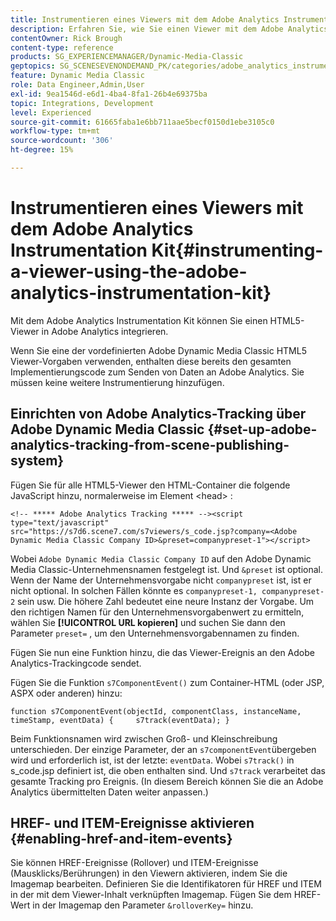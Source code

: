 ```yaml
---
title: Instrumentieren eines Viewers mit dem Adobe Analytics Instrumentation Kit
description: Erfahren Sie, wie Sie einen Viewer mit dem Adobe Analytics Instrumentation Kit in Adobe Dynamic Media Classic instrumentieren.
contentOwner: Rick Brough
content-type: reference
products: SG_EXPERIENCEMANAGER/Dynamic-Media-Classic
geptopics: SG_SCENESEVENONDEMAND_PK/categories/adobe_analytics_instrumentation_kit
feature: Dynamic Media Classic
role: Data Engineer,Admin,User
exl-id: 9ea1546d-e6d1-4ba4-8fa1-26b4e69375ba
topic: Integrations, Development
level: Experienced
source-git-commit: 61665faba1e6bb711aae5becf0150d1ebe3105c0
workflow-type: tm+mt
source-wordcount: '306'
ht-degree: 15%

---
```


# Instrumentieren eines Viewers mit dem Adobe Analytics Instrumentation Kit{#instrumenting-a-viewer-using-the-adobe-analytics-instrumentation-kit}

Mit dem Adobe Analytics Instrumentation Kit können Sie einen HTML5-Viewer in Adobe Analytics integrieren.

Wenn Sie eine der vordefinierten Adobe Dynamic Media Classic HTML5 Viewer-Vorgaben verwenden, enthalten diese bereits den gesamten Implementierungscode zum Senden von Daten an Adobe Analytics. Sie müssen keine weitere Instrumentierung hinzufügen.

## Einrichten von Adobe Analytics-Tracking über Adobe Dynamic Media Classic {#set-up-adobe-analytics-tracking-from-scene-publishing-system}

Fügen Sie für alle HTML5-Viewer den HTML-Container die folgende JavaScript hinzu, normalerweise im Element &lt;head> :

```as3
<!-- ***** Adobe Analytics Tracking ***** --><script type="text/javascript" src="https://s7d6.scene7.com/s7viewers/s_code.jsp?company=<Adobe Dynamic Media Classic Company ID>&preset=companypreset-1"></script>
```

Wobei `Adobe Dynamic Media Classic Company ID` auf den Adobe Dynamic Media Classic-Unternehmensnamen festgelegt ist. Und `&preset` ist optional. Wenn der Name der Unternehmensvorgabe nicht `companypreset` ist, ist er nicht optional. In solchen Fällen könnte es `companypreset-1, companypreset-2` sein usw. Die höhere Zahl bedeutet eine neure Instanz der Vorgabe. Um den richtigen Namen für den Unternehmensvorgabenwert zu ermitteln, wählen Sie **[!UICONTROL URL kopieren]** und suchen Sie dann den Parameter `preset=` , um den Unternehmensvorgabennamen zu finden.

Fügen Sie nun eine Funktion hinzu, die das Viewer-Ereignis an den Adobe Analytics-Trackingcode sendet.

Fügen Sie die Funktion `s7ComponentEvent()` zum Container-HTML (oder JSP, ASPX oder anderen) hinzu:

```as3
function s7ComponentEvent(objectId, componentClass, instanceName, timeStamp, eventData) {     s7track(eventData); }
```

Beim Funktionsnamen wird zwischen Groß- und Kleinschreibung unterschieden. Der einzige Parameter, der an `s7componentEvent`übergeben wird und erforderlich ist, ist der letzte: `eventData`. Wobei `s7track()` in s_code.jsp definiert ist, die oben enthalten sind. Und `s7track` verarbeitet das gesamte Tracking pro Ereignis. (In diesem Bereich können Sie die an Adobe Analytics übermittelten Daten weiter anpassen.)

## HREF- und ITEM-Ereignisse aktivieren {#enabling-href-and-item-events}

Sie können HREF-Ereignisse (Rollover) und ITEM-Ereignisse (Mausklicks/Berührungen) in den Viewern aktivieren, indem Sie die Imagemap bearbeiten. Definieren Sie die Identifikatoren für HREF und ITEM in der mit dem Viewer-Inhalt verknüpften Imagemap. Fügen Sie dem HREF-Wert in der Imagemap den Parameter `&rolloverKey=` hinzu.
